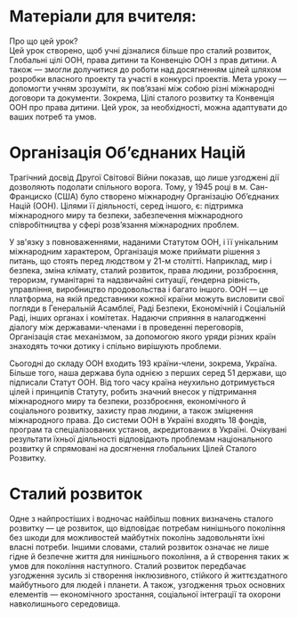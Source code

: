 # Матеріали для вчителя:

<div class="eoz-wrap">
<span class="eoz">Про що цей урок?</span>
<div class="eoz-text">
Цей урок створено, щоб учні дізналися більше про сталий розвиток, Глобальні цілі ООН, права дитини та Конвенцію ООН з прав дитини. А також — змогли долучитися до роботи над досягненням цілей шляхом розробки власного проекту та участі в конкурсі проектів. Мета уроку — допомогти учням зрозуміти, як пов’язані між собою різні міжнародні договори та документи. Зокрема, Цілі сталого розвитку та Конвенція ООН про права дитини. Цей урок, за необхідності, можна адаптувати до ваших потреб та умов. 
</div>
</div>

# Організація Об’єднаних Націй

Трагічний досвід Другої Світової Війни показав, що лише узгоджені дії дозволяють подолати спільного ворога. Тому, у 1945 році в м. Сан-Франциско (США) було створено міжнародну Організацію Об’єднаних Націй (ООН). Цілями її діяльності, серед іншого, є: підтримка міжнародного миру та безпеки, забезпечення міжнародного співробітництва у сфері розв’язання міжнародних проблем.

У зв'язку з повноваженнями, наданими Статутом ООН, і її унікальним міжнародним характером, Організація може приймати рішення з питань, що стоять перед людством у 21-м столітті. Наприклад, мир і безпека, зміна клімату, сталий розвиток, права людини, роззброєння, тероризм, гуманітарні та надзвичайні ситуації, ґендерна рівність, управління, виробництво продовольства і багато іншого. ООН — це платформа, на якій представники кожної країни можуть висловити свої погляди в Генеральній Асамблеї, Раді Безпеки, Економічній і Соціальній Раді, інших органах і комітетах. Надаючи сприяння в налагодженні діалогу між державами-членами і в проведенні переговорів, Організація стає механізмом, за допомогою якого уряди різних країн знаходять точки дотику і спільно вирішують проблеми. 

Сьогодні до складу ООН входить 193 країни-члени, зокрема, Україна. Більше того, наша держава  була однією з перших серед 51 держави, що підписали Статут ООН. Від того часу країна неухильно дотримується цілей і принципів Статуту, робить значний внесок у підтримання міжнародного миру та безпеки, роззброєння, економічного й соціального розвитку, захисту прав людини, а також зміцнення міжнародного права. До системи ООН в Україні входять 18 фондів, програм та спеціалізованих установ, акредитованих в Україні. Очікувані результати їхньої діяльності відповідають проблемам національного розвитку й спрямовані на досягнення глобальних Цілей Сталого Розвитку.

# Сталий розвиток

Одне з найпростіших і водночас найбільш повних визначень сталого розвитку — це розвиток, що відповідає потребам нинішнього покоління без шкоди для можливостей майбутніх поколінь задовольняти їхні власні потреби. Іншими словами, сталий розвиток означає не лише гідне й безпечне життя для нинішнього покоління, а й створення таких ж умов для покоління наступного. Сталий розвиток передбачає узгодження зусиль зі створення інклюзивного, стійкого й життєздатного майбутнього для людей і планети. А також, узгодження трьох основних елементів — економічного зростання, соціальної інтеграції та охорони навколишнього середовища.